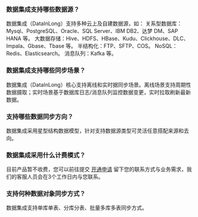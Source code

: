﻿### 数据集成支持哪些数据源？
数据集成（DataInLong）支持多种云上及自建数据源，如：
关系型数据库：Mysql、PostgreSQL、Oracle、SQL Server、IBM DB2、达梦 DM、SAP HANA 等。
大数据存储：Hive、HDFS、HBase、Kudu、Clickhouse、DLC、Impala、Gbase、Tbase 等。
半结构化：FTP、SFTP、COS。
NoSQL：Redis、Elasticsearch。
消息队列：Kafka 等。

### 数据集成支持哪些同步场景？
数据集成（DataInLong）核心支持离线和实时据同步场景。离线场景支持周期性数据摄取；实时场景基于数据库日志/消息队列监控数据变更，实时拉取刷新最新数据。

### 支持哪些数据同步方向？
数据集成采用星型结构数据模型，针对支持数据源类型可灵活任意搭配来源和去向。

### 数据集成采用什么计费模式？
目前产品暂不收费，您可以前往提交 [开通申请](https://cloud.tencent.com/apply/p/u4d608sy53i) 留下您的联系方式与业务需求，我们的客服人员会在3个工作日内与您联系。

### 支持何种数据对象同步方式？
数据集成支持单库单表、分库分表、批量多库多表同步方式。

